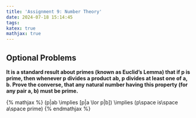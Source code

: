 ```yaml
---
title: 'Assignment 9: Number Theory'
date: 2024-07-18 15:14:45
tags:
katex: true
mathjax: true
---
```

## Optional Problems
**It is a standard result about primes (known as Euclid’s Lemma) that if p is prime, then whenever p divides a product ab, p divides at least one of a, b. Prove the converse, that any natural number having this property (for any pair a, b) must be prime.**

{% mathjax %} (p|ab \implies [p|a \lor p|b]) \implies (p\space is\space a\space prime) {% endmathjax %}